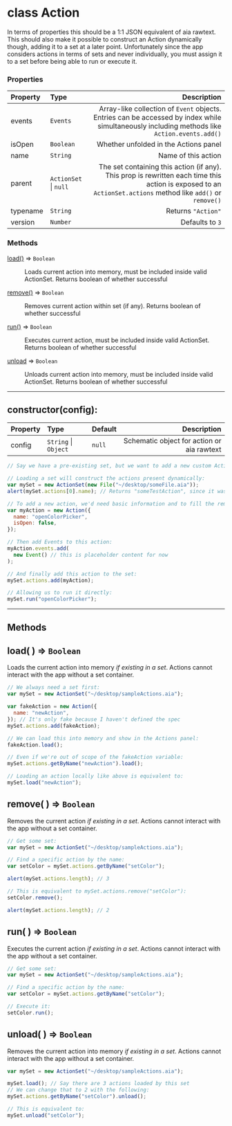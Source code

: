 # **class** Action

In terms of properties this should be a 1:1 JSON equivalent of aia rawtext. This should also make it possible to construct an Action dynamically though, adding it to a set at a later point. Unfortunately since the app considers actions in terms of sets and never individually, you must assign it to a set before being able to run or execute it.

### **Properties**

| Property | Type                  |                                                                                                                                                  Description |
| :------- | :-------------------- | -----------------------------------------------------------------------------------------------------------------------------------------------------------: |
| events   | `Events`              |                 Array-like collection of `Event` objects. Entries can be accessed by index while simultaneously including methods like `Action.events.add()` |
| isOpen   | `Boolean`             |                                                                                                                        Whether unfolded in the Actions panel |
| name     | `String`              |                                                                                                                                          Name of this action |
| parent   | `ActionSet` \| `null` | The set containing this action (if any). This prop is rewritten each time this action is exposed to an `ActionSet.actions` method like `add()` or `remove()` |
| typename | `String`              |                                                                                                                                           Returns `"Action"` |
| version  | `Number`              |                                                                                                                                              Defaults to `3` |

### **Methods**

<dl>
<dt><a href="#a">load()</a> ⇒ <code>Boolean</code></dt>
<dd><p>Loads current action into memory, must be included inside valid ActionSet. Returns boolean of whether successful</p>
</dd>
<dt><a href="#a">remove()</a> ⇒ <code>Boolean</code></dt>
<dd><p>Removes current action within set (if any). Returns boolean of whether successful</p>
</dd>
<dt><a href="#a">run()</a> ⇒ <code>Boolean</code></dt>
<dd><p>Executes current action, must be included inside valid ActionSet. Returns boolean of whether successful</p>
</dd>
<dt><a href="#a">unload</a> ⇒ <code>Boolean</code></dt>
<dd><p>Unloads current action into memory, must be included inside valid ActionSet. Returns boolean of whether successful</p>
</dd>
</dl>

---

## constructor(config):

| Property | Type                 | Default |                                Description |
| :------- | :------------------- | :------ | -----------------------------------------: |
| config   | `String` \| `Object` | `null`  | Schematic object for action or aia rawtext |

```js
// Say we have a pre-existing set, but we want to add a new custom Action to it.

// Loading a set will construct the actions present dynamically:
var mySet = new ActionSet(new File("~/desktop/someFile.aia"));
alert(mySet.actions[0].name); // Returns "someTestAction", since it was constructed by the set

// To add a new action, we'd need basic information and to fill the remainder with defaults:
var myAction = new Action({
  name: "openColorPicker",
  isOpen: false,
});

// Then add Events to this action:
myAction.events.add(
  new Event() // this is placeholder content for now
);

// And finally add this action to the set:
mySet.actions.add(myAction);

// Allowing us to run it directly:
mySet.run("openColorPicker");
```

---

## **Methods**

## **load**( ) => `Boolean`

Loads the current action into memory _if existing in a set_. Actions cannot interact with the app without a set container.

```js
// We always need a set first:
var mySet = new ActionSet("~/desktop/sampleActions.aia");

var fakeAction = new Action({
  name: "newAction",
}); // It's only fake because I haven't defined the spec
mySet.actions.add(fakeAction);

// We can load this into memory and show in the Actions panel:
fakeAction.load();

// Even if we're out of scope of the fakeAction variable:
mySet.actions.getByName("newAction").load();

// Loading an action locally like above is equivalent to:
mySet.load("newAction");
```

## **remove**( ) => `Boolean`

Removes the current action _if existing in a set_. Actions cannot interact with the app without a set container.

```js
// Get some set:
var mySet = new ActionSet("~/desktop/sampleActions.aia");

// Find a specific action by the name:
var setColor = mySet.actions.getByName("setColor");

alert(mySet.actions.length); // 3

// This is equivalent to mySet.actions.remove("setColor"):
setColor.remove();

alert(mySet.actions.length); // 2
```

## **run**( ) => `Boolean`

Executes the current action _if existing in a set_. Actions cannot interact with the app without a set container.

```js
// Get some set:
var mySet = new ActionSet("~/desktop/sampleActions.aia");

// Find a specific action by the name:
var setColor = mySet.actions.getByName("setColor");

// Execute it:
setColor.run();
```

## **unload**( ) => `Boolean`

Removes the current action into memory _if existing in a set_. Actions cannot interact with the app without a set container.

```js
var mySet = new ActionSet("~/desktop/sampleActions.aia");

mySet.load(); // Say there are 3 actions loaded by this set
// We can change that to 2 with the following:
mySet.actions.getByName("setColor").unload();

// This is equivalent to:
mySet.unload("setColor");
```
